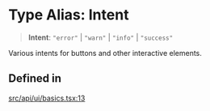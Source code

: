 # Type Alias: Intent

> **Intent**: `"error"` \| `"warn"` \| `"info"` \| `"success"`

Various intents for buttons and other interactive elements.

## Defined in

[src/api/ui/basics.tsx:13](https://github.com/GamerGirlandCo/datacore/blob/73f36550e501eb29175b69b6a097ff3d4401efc7/src/api/ui/basics.tsx#L13)
